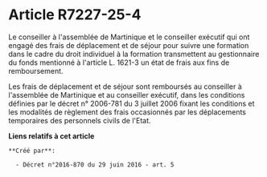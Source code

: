 # Article R7227-25-4

Le conseiller à l'assemblée de Martinique et le conseiller exécutif qui ont engagé des frais de déplacement et de séjour pour
suivre une formation dans le cadre du droit individuel à la formation transmettent au gestionnaire du fonds mentionné à
l'article L. 1621-3 un état de frais aux fins de remboursement.

Les frais de déplacement et de séjour sont remboursés au conseiller à l'assemblée de Martinique et au conseiller exécutif,
dans les conditions définies par le décret n° 2006-781 du 3 juillet 2006 fixant les conditions et les modalités de règlement
des frais occasionnés par les déplacements temporaires des personnels civils de l'Etat.

**Liens relatifs à cet article**

	**Créé par**:

	  - Décret n°2016-870 du 29 juin 2016 - art. 5
